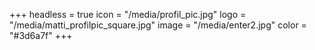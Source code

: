+++
headless = true
icon = "/media/profil_pic.jpg"
logo = "/media/matti_profilpic_square.jpg"
image = "/media/enter2.jpg"
color = "#3d6a7f"
+++
